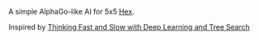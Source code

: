 A simple AlphaGo-like AI for 5x5 [Hex](https://en.wikipedia.org/wiki/Hex_(board_game)).

Inspired by [Thinking Fast and Slow with Deep Learning and Tree Search](https://www.arxiv-vanity.com/papers/1705.08439/)
